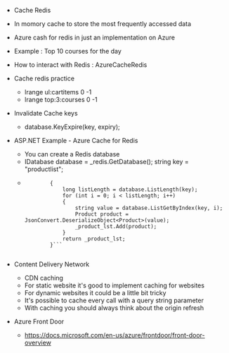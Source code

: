 - Cache Redis
 - In momory cache to store the most frequently accessed data
 - Azure cash for redis in just an implementation on Azure
 - Example : Top 10 courses for the day
 - How to interact with Redis : AzureCacheRedis

- Cache redis practice
  - lrange ul:cartitems 0 -1
  - lrange top:3:courses 0 -1

- Invalidate Cache keys
  - database.KeyExpire(key, expiry);

- ASP.NET Example - Azure Cache for Redis
  - You can create a Redis database 
  - IDatabase database = _redis.GetDatabase(); string key = "productlist";
  - ```if (await database.KeyExistsAsync(key))
            {
                long listLength = database.ListLength(key);
                for (int i = 0; i < listLength; i++)
                {
                    string value = database.ListGetByIndex(key, i);
                    Product product = JsonConvert.DeserializeObject<Product>(value);
                    _product_lst.Add(product);
                }
                return _product_lst;
            }```


- Content Delivery Network
  - CDN caching
  - For static website it's good to implement caching for websites
  - For dynamic websites it could be a little bit tricky
  - It's possible to cache every call with a query string parameter
  - With caching you should always think about the origin refresh 

- Azure Front Door
  - https://docs.microsoft.com/en-us/azure/frontdoor/front-door-overview